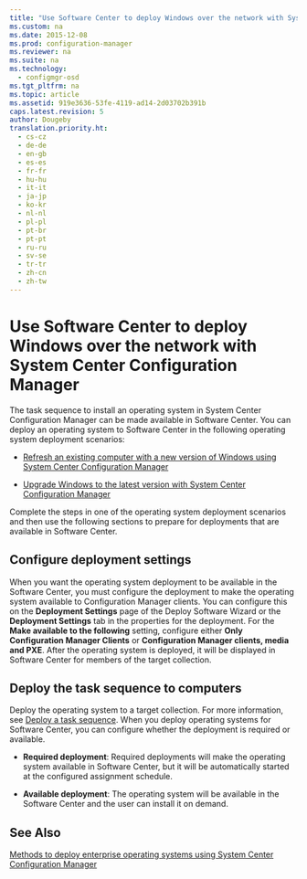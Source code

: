 ```yaml
---
title: "Use Software Center to deploy Windows over the network with System Center Configuration Manager"
ms.custom: na
ms.date: 2015-12-08
ms.prod: configuration-manager
ms.reviewer: na
ms.suite: na
ms.technology: 
  - configmgr-osd
ms.tgt_pltfrm: na
ms.topic: article
ms.assetid: 919e3636-53fe-4119-ad14-2d03702b391b
caps.latest.revision: 5
author: Dougeby
translation.priority.ht: 
  - cs-cz
  - de-de
  - en-gb
  - es-es
  - fr-fr
  - hu-hu
  - it-it
  - ja-jp
  - ko-kr
  - nl-nl
  - pl-pl
  - pt-br
  - pt-pt
  - ru-ru
  - sv-se
  - tr-tr
  - zh-cn
  - zh-tw
---
```

# Use Software Center to deploy Windows over the network with System Center Configuration Manager
The task sequence to install an operating system in System Center Configuration Manager can be made available in  Software Center. You can deploy an  operating system to Software Center  in the following operating system deployment scenarios:  
  
-   [Refresh an existing computer with a new version of Windows using System Center Configuration Manager](../../osd/deploy-use/refresh-an-existing-computer-with-a-new-version-of-windows.md)  
  
-   [Upgrade Windows to the latest version with System Center Configuration Manager](../../osd/deploy-use/upgrade-windows-to-the-latest-version.md)  
  
 Complete the steps in one of the operating system deployment scenarios and then use the following sections to prepare for deployments that are available in Software Center.  
  
## Configure deployment settings  
 When you want the operating system deployment to be available in the Software Center, you must configure the deployment to make the operating system available to Configuration Manager clients. You can configure this on the **Deployment Settings** page of the Deploy Software Wizard or the **Deployment Settings** tab in the properties for the deployment.  For the **Make available to the following** setting, configure either **Only Configuration Manager Clients** or **Configuration Manager clients, media and PXE**. After the operating system is deployed, it will be displayed in Software Center for members of the target collection.  
  
##  <a name="BKMK_Deploy"></a> Deploy the task sequence to computers  
 Deploy the operating system to a target collection. For more information, see [Deploy a task sequence](../../osd/deploy-use/manage-task-sequences-to-automate-tasks.md#BKMK_DeployTS). When you deploy operating systems for Software Center, you can configure whether the deployment is required or available.  
  
-   **Required deployment**: Required deployments will make the operating system available in Software Center, but it will be automatically started at the configured assignment schedule.  
  
-   **Available deployment**: The operating system will be available in the Software Center and the user can install it on demand.  
  
## See Also  
 [Methods to deploy enterprise operating systems using System Center Configuration Manager](../../osd/deploy-use/methods-to-deploy-enterprise-operating-systems.md)